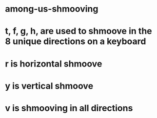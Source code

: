 # among-us-shmooving
# t, f, g, h, are used to shmoove in the 8 unique directions on a keyboard
# r is horizontal shmoove
# y is vertical shmoove
# v is shmooving in all directions
